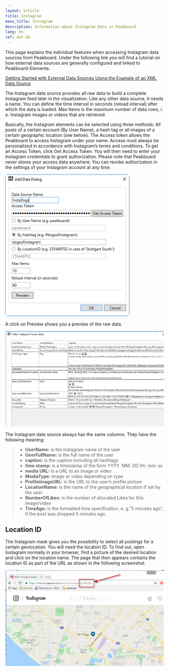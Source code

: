 ```yaml
---
layout: article
title: Instagram
menu_title: Instagram
description: Information about Instagram Data in Peakboard
lang: en
ref: dat-16
---
```

This page explains the individual features when accessing Instagram data sources from Peakboard. Under the following link you will find a tutorial on how external data sources are generally configured and linked to Peakboard-Elements:

[Getting Started with External Data Sources Using the Example of an XML Data Source](/tutorials/03-en-xml-daten.html)

The Instagram data source provides all raw data to build a complete Instagram feed later in the visualization. Like any other data source, it needs a name. You can define the time interval in seconds (reload interval) after which the data is loaded. Max Items is the maximum number of data rows, i. e. Instagram images or videos that are retrieved.

Basically, the Instagram elements can be selected using three methods: All posts of a certain account (By User Name), a hash tag or all images of a certain geographic location (see below). The Access token allows the Peakboard to access Instagram under your name. Access must always be personalized in accordance with Instagram’s terms and conditions. To get an Access Token, click Get Access Token. You will then need to enter your Instagram credentials to grant authorization. Please note that Peakboard never stores your access data anywhere. You can revoke authorization in the settings of your Instagram account at any time.

![image_1](/assets/images/Data_Sources/Instagram/datenquelleninstagram01.png)

A click on Preview shows you a preview of the raw data.

![image_1](/assets/images/Data_Sources/Instagram/datenquelleninstagram02.png)

The Instagram data source always has the same columns. They have the following meaning:

> *	**UserName:** is the Instagram name of the user
> *	**UserFullName:** is the full name of the user
> *	**caption:** is the caption including all hashtags
> *	**time stamp:** is a timestamp of the form YYYY. MM. DD hh: mm: ss
> *	**media URL:** is a URL to an image or video
> *	**MediaType:** Image or video depending on type
> *	**ProfileImageURL:** is the URL to the user’s profile picture
> *	**LocationName:** is the name of the geographical location if set by the user
> *	**NumberOfLikes:** is the number of allocated Likes for this image/video
> *	**TimeAgo:** is the formatted time specification, e. g.”5 minutes ago”, if the post was dropped 5 minutes ago.

## Location ID

The Instagram mask gives you the possibility to select all postings for a certain geolocation. You will need the location ID. To find out, open Instagram normally in your browser, find a picture of the desired location and click on the location name. The page that then appears contains the location ID as part of the URL as shown in the following screenshot.

![image_1](/assets/images/Data_Sources/Instagram/datenquelleninstagram03.png)
